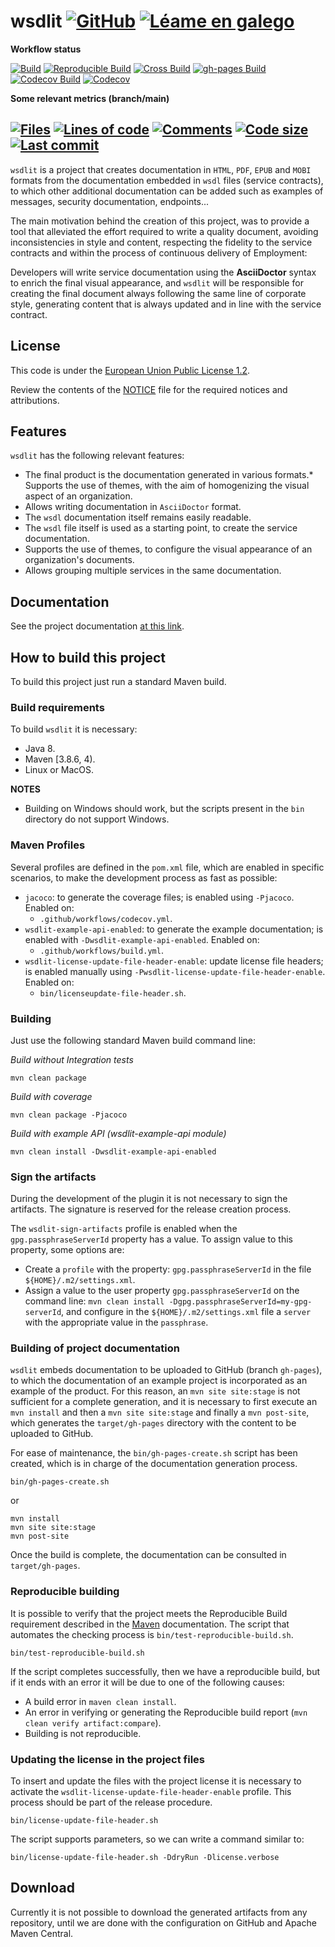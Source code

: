 # wsdlit [![GitHub](https://img.shields.io/github/license/amtega/wsdlit?label=License&color=green)](https://spdx.org/licenses/EUPL-1.2.html) [![Léame en galego](https://img.shields.io/badge/Léame%20en-galego-blue)](https://github.com/amtega/wsdlit/blob/main/README.gl.md)

**Workflow status**

[![Build](https://github.com/amtega/wsdlit/actions/workflows/build.yml/badge.svg?branch=main)](https://github.com/amtega/wsdlit/actions/workflows/build.yml)
[![Reproducible Build](https://github.com/amtega/wsdlit/actions/workflows/reproducible-build.yml/badge.svg?branch=main)](https://github.com/amtega/wsdlit/actions/workflows/reproducible-build.yml)
[![Cross Build](https://github.com/amtega/wsdlit/actions/workflows/cross-build.yml/badge.svg?branch=main)](https://github.com/amtega/wsdlit/actions/workflows/cross-build.yml)
[![gh-pages Build](https://github.com/amtega/wsdlit/actions/workflows/gh-pages.yml/badge.svg?branch=main)](https://github.com/amtega/wsdlit/actions/workflows/gh-pages.yml)
[![Codecov Build](https://github.com/amtega/wsdlit/actions/workflows/codecov.yml/badge.svg?branch=main)](https://github.com/amtega/wsdlit/actions/workflows/codecov.yml)
[![Codecov](https://img.shields.io/codecov/c/github/amtega/wsdlit/branch/main?label=Coverage)](https://codecov.io/github/amtega/wsdlit/branch/main)

**Some relevant metrics (branch/main)**

[![Files](https://www.aschey.tech/tokei/github/amtega/wsdlit?label=Files&category=files)](https://github.com/amtega/wsdlit)
[![Lines of code](https://www.aschey.tech/tokei/github/amtega/wsdlit?label=Lines%20of%20code)](https://github.com/amtega/wsdlit)
[![Comments](https://www.aschey.tech/tokei/github/amtega/wsdlit?label=Comments&category=Comments)](https://github.com/amtega/wsdlit)
[![Code size](https://img.shields.io/github/languages/code-size/amtega/wsdlit.svg)](https://github.com/amtega/wsdlit)
[![Last commit](https://img.shields.io/github/last-commit/amtega/wsdlit.svg)](https://github.com/amtega/wsdlit/commits/main)
---

`wsdlit` is a project that creates documentation in `HTML`, `PDF`, `EPUB` and `MOBI` formats 
from the documentation embedded in `wsdl` files (service contracts),
to which other additional documentation can be added such as examples of messages,
security documentation,
endpoints...

The main motivation behind the creation of this project,
was to provide a tool that alleviated the effort required to write a quality document,
avoiding inconsistencies in style and content,
respecting the fidelity to the service contracts
and within the process of continuous delivery of Employment:

Developers will write service documentation using the **AsciiDoctor** syntax to enrich the final visual appearance,
and `wsdlit` will be responsible for creating the final document always following the same line of corporate style,
generating content that is always updated and in line with the service contract.

## License

This code is under the [European Union Public License 1.2](https://spdx.org/licenses/EUPL-1.2.html).

Review the contents of the [NOTICE](https://github.com/amtega/wsdlit/blob/main/NOTICE) file for the required notices and attributions.

## Features

`wsdlit` has the following relevant features:

* The final product is the documentation generated in various formats.* Supports the use of themes, with the aim of homogenizing the visual aspect of an organization.
* Allows writing documentation in `AsciiDoctor` format.
* The `wsdl` documentation itself remains easily readable.
* The `wsdl` file itself is used as a starting point, to create the service documentation.
* Supports the use of themes, to configure the visual appearance of an organization's documents.
* Allows grouping multiple services in the same documentation.

## Documentation

See the project documentation [at this link](https://amtega.github.io/wsdlit).

## How to build this project

To build this project just run a standard Maven build.

### Build requirements

To build `wsdlit` it is necessary:

* Java 8.
* Maven [3.8.6, 4).
* Linux or MacOS.

**NOTES**

* Building on Windows should work, but the scripts present in the `bin` directory do not support Windows.

### Maven Profiles

Several profiles are defined in the `pom.xml` file,
which are enabled in specific scenarios,
to make the development process as fast as possible:

* `jacoco`: to generate the coverage files;
  is enabled using `-Pjacoco`.
  Enabled on:
  * `.github/workflows/codecov.yml`.
* `wsdlit-example-api-enabled`: to generate the example documentation;
  is enabled with `-Dwsdlit-example-api-enabled`.
  Enabled on:
  * `.github/workflows/build.yml`.
* `wsdlit-license-update-file-header-enable`: update license file headers;
  is enabled manually using `-Pwsdlit-license-update-file-header-enable`.
  Enabled on:
  * `bin/licenseupdate-file-header.sh`.

### Building

Just use the following standard Maven build command line:

*Build without Integration tests*

```shell
mvn clean package
```

*Build with coverage*

```shell
mvn clean package -Pjacoco
```

*Build with example API (wsdlit-example-api module)*

```
mvn clean install -Dwsdlit-example-api-enabled
```

### Sign the artifacts

During the development of the plugin it is not necessary to sign the artifacts.
The signature is reserved for the release creation process.

The `wsdlit-sign-artifacts` profile is enabled when the `gpg.passphraseServerId` property has a value.
To assign value to this property, some options are:

* Create a `profile` with the property: `gpg.passphraseServerId` in the file `${HOME}/.m2/settings.xml`.
* Assign a value to the user property `gpg.passphraseServerId` on the command line:
  `mvn clean install -Dgpg.passphraseServerId=my-gpg-serverId`,
  and configure in the `${HOME}/.m2/settings.xml` file a `server` with the appropriate value in the `passphrase`.

### Building of project documentation

`wsdlit` embeds documentation to be uploaded to GitHub (branch `gh-pages`),
to which the documentation of an example project is incorporated as an example of the product.
For this reason, an `mvn site site:stage` is not sufficient for a complete generation,
and it is necessary to first execute an `mvn install` and then a `mvn site site:stage` and finally a `mvn post-site`,
which generates the `target/gh-pages` directory with the content to be uploaded to GitHub.

For ease of maintenance, the `bin/gh-pages-create.sh` script has been created,
which is in charge of the documentation generation process.

```shell
bin/gh-pages-create.sh
```

or

```shell
mvn install
mvn site site:stage
mvn post-site
```

Once the build is complete, the documentation can be consulted in `target/gh-pages`.

### Reproducible building

It is possible to verify that the project meets the Reproducible Build requirement described in the [Maven](https://maven.apache.org/guides/mini/guide-reproducible-builds.html) documentation.
The script that automates the checking process is `bin/test-reproducible-build.sh`.

```shell
bin/test-reproducible-build.sh
```
If the script completes successfully, then we have a reproducible build,
but if it ends with an error it will be due to one of the following causes:

* A build error in `maven clean install`.
* An error in verifying or generating the Reproducible build report (`mvn clean verify artifact:compare`).
* Building is not reproducible.

### Updating the license in the project files

To insert and update the files with the project license it is necessary to activate the `wsdlit-license-update-file-header-enable` profile.
This process should be part of the release procedure.

```shell
bin/license-update-file-header.sh
```

The script supports parameters,
so we can write a command similar to:

```shell
bin/license-update-file-header.sh -DdryRun -Dlicense.verbose
```

## Download

Currently it is not possible to download the generated artifacts from any repository,
until we are done with the configuration on GitHub and Apache Maven Central.
